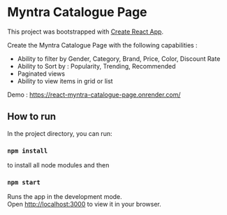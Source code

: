 # Myntra Catalogue Page

This project was bootstrapped with [Create React App](https://github.com/facebook/create-react-app).

Create the Myntra Catalogue Page with the following capabilities :
- Ability to filter by Gender, Category, Brand, Price, Color, Discount Rate
- Ability to Sort by : Popularity, Trending, Recommended
- Paginated views
- Ability to view items in grid or list

Demo : https://react-myntra-catalogue-page.onrender.com/

## How to run

In the project directory, you can run:

### `npm install`

to install all node modules and then

### `npm start`

Runs the app in the development mode.\
Open [http://localhost:3000](http://localhost:3000) to view it in your browser.
